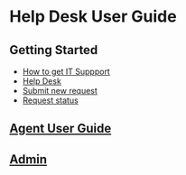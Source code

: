 # Help Desk User Guide

## Getting Started

- [How to get IT Suppport](get-support.md)
- [Help Desk](https://helpdesk.gudgk.edu.pk/)
- [Submit new request](request-submit.md)
- [Request status](request-status.md)

## [Agent User Guide](agent.md)

## [Admin](admin.md)
